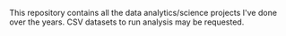 This repository contains all the data analytics/science projects I've done over the years. CSV datasets to run analysis may be requested.
